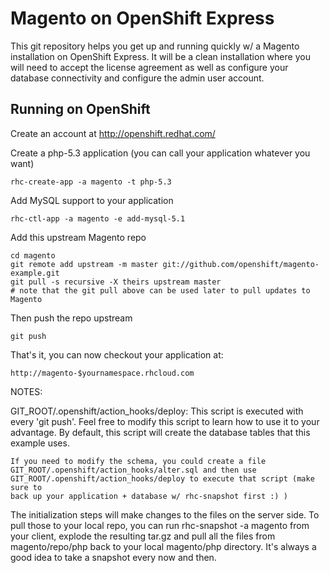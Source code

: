 Magento on OpenShift Express
==============================

This git repository helps you get up and running quickly w/ a Magento installation
on OpenShift Express.  It will be a clean installation where you will need to accept
the license agreement as well as configure your database connectivity and configure 
the admin user account.


Running on OpenShift
----------------------------

Create an account at http://openshift.redhat.com/

Create a php-5.3 application (you can call your application whatever you want)

    rhc-create-app -a magento -t php-5.3

Add MySQL support to your application

    rhc-ctl-app -a magento -e add-mysql-5.1

Add this upstream Magento repo

    cd magento 
    git remote add upstream -m master git://github.com/openshift/magento-example.git
    git pull -s recursive -X theirs upstream master
    # note that the git pull above can be used later to pull updates to Magento
    
Then push the repo upstream

    git push

That's it, you can now checkout your application at:

    http://magento-$yournamespace.rhcloud.com


NOTES:

GIT_ROOT/.openshift/action_hooks/deploy:
    This script is executed with every 'git push'.  Feel free to modify this script
    to learn how to use it to your advantage.  By default, this script will create
    the database tables that this example uses.

    If you need to modify the schema, you could create a file 
    GIT_ROOT/.openshift/action_hooks/alter.sql and then use
    GIT_ROOT/.openshift/action_hooks/deploy to execute that script (make sure to
    back up your application + database w/ rhc-snapshot first :) )

The initialization steps will make changes to the files on the server side.  To pull 
those to your local repo, you can run rhc-snapshot -a magento from your client, explode
the resulting tar.gz and pull all the files from magento/repo/php back to your local
magento/php directory.  It's always a good idea to take a snapshot every now and then.
